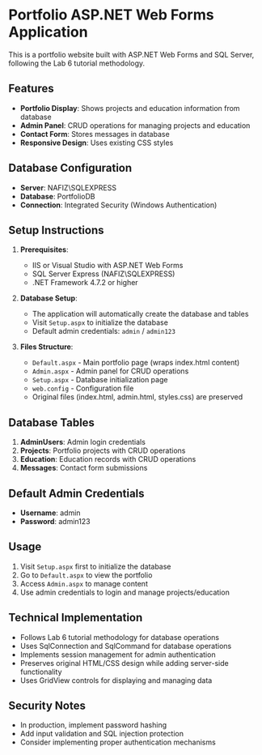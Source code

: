 # Portfolio ASP.NET Web Forms Application

This is a portfolio website built with ASP.NET Web Forms and SQL Server, following the Lab 6 tutorial methodology.

## Features

- **Portfolio Display**: Shows projects and education information from database
- **Admin Panel**: CRUD operations for managing projects and education
- **Contact Form**: Stores messages in database
- **Responsive Design**: Uses existing CSS styles

## Database Configuration

- **Server**: NAFIZ\SQLEXPRESS
- **Database**: PortfolioDB
- **Connection**: Integrated Security (Windows Authentication)

## Setup Instructions

1. **Prerequisites**:
   - IIS or Visual Studio with ASP.NET Web Forms
   - SQL Server Express (NAFIZ\SQLEXPRESS)
   - .NET Framework 4.7.2 or higher

2. **Database Setup**:
   - The application will automatically create the database and tables
   - Visit `Setup.aspx` to initialize the database
   - Default admin credentials: `admin` / `admin123`

3. **Files Structure**:
   - `Default.aspx` - Main portfolio page (wraps index.html content)
   - `Admin.aspx` - Admin panel for CRUD operations
   - `Setup.aspx` - Database initialization page
   - `web.config` - Configuration file
   - Original files (index.html, admin.html, styles.css) are preserved

## Database Tables

1. **AdminUsers**: Admin login credentials
2. **Projects**: Portfolio projects with CRUD operations
3. **Education**: Education records with CRUD operations  
4. **Messages**: Contact form submissions

## Default Admin Credentials

- **Username**: admin
- **Password**: admin123

## Usage

1. Visit `Setup.aspx` first to initialize the database
2. Go to `Default.aspx` to view the portfolio
3. Access `Admin.aspx` to manage content
4. Use admin credentials to login and manage projects/education

## Technical Implementation

- Follows Lab 6 tutorial methodology for database operations
- Uses SqlConnection and SqlCommand for database operations
- Implements session management for admin authentication
- Preserves original HTML/CSS design while adding server-side functionality
- Uses GridView controls for displaying and managing data

## Security Notes

- In production, implement password hashing
- Add input validation and SQL injection protection
- Consider implementing proper authentication mechanisms
